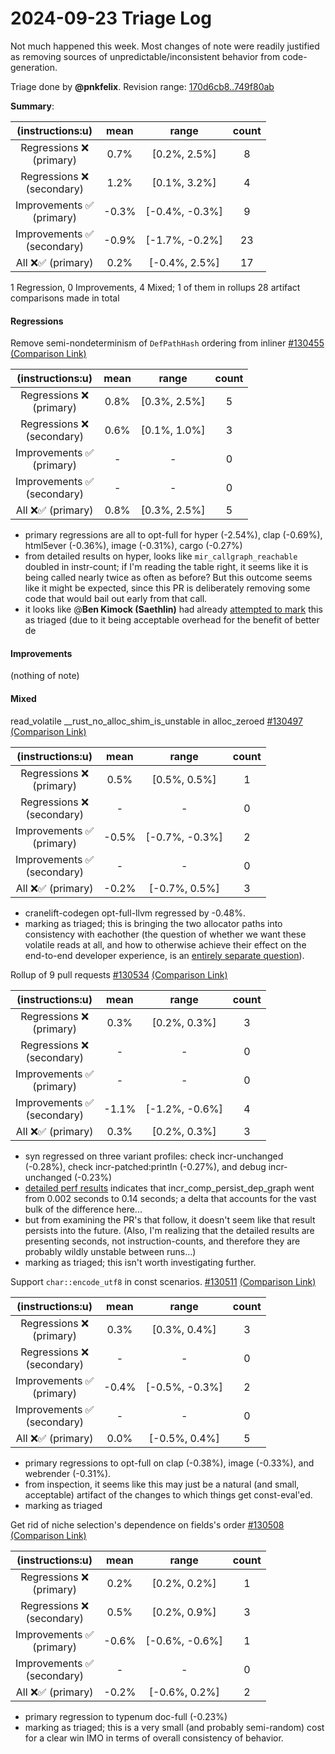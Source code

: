 # 2024-09-23 Triage Log

Not much happened this week. Most changes of note were readily
justified as removing sources of unpredictable/inconsistent behavior
from code-generation.

Triage done by **@pnkfelix**.
Revision range: [170d6cb8..749f80ab](https://perf.rust-lang.org/?start=170d6cb845c8c3f0dcec5cdd4210df9ecf990244&end=749f80ab051aa0b3724b464130440b0e70a975ac&absolute=false&stat=instructions%3Au)

**Summary**:

| (instructions:u)                   | mean  | range          | count |
|:----------------------------------:|:-----:|:--------------:|:-----:|
| Regressions ❌ <br /> (primary)    | 0.7%  | [0.2%, 2.5%]   | 8     |
| Regressions ❌ <br /> (secondary)  | 1.2%  | [0.1%, 3.2%]   | 4     |
| Improvements ✅ <br /> (primary)   | -0.3% | [-0.4%, -0.3%] | 9     |
| Improvements ✅ <br /> (secondary) | -0.9% | [-1.7%, -0.2%] | 23    |
| All ❌✅ (primary)                 | 0.2%  | [-0.4%, 2.5%]  | 17    |


1 Regression, 0 Improvements, 4 Mixed; 1 of them in rollups
28 artifact comparisons made in total

#### Regressions

Remove semi-nondeterminism of `DefPathHash` ordering from inliner [#130455](https://github.com/rust-lang/rust/pull/130455) [(Comparison Link)](https://perf.rust-lang.org/compare.html?start=2e367d94f05f3c6170f4d49f5e387cfaa0c42c32&end=46b0f8bafcf11fa1d6b6c172f4f5c1b95c11ebdb&stat=instructions:u)

| (instructions:u)                   | mean | range        | count |
|:----------------------------------:|:----:|:------------:|:-----:|
| Regressions ❌ <br /> (primary)    | 0.8% | [0.3%, 2.5%] | 5     |
| Regressions ❌ <br /> (secondary)  | 0.6% | [0.1%, 1.0%] | 3     |
| Improvements ✅ <br /> (primary)   | -    | -            | 0     |
| Improvements ✅ <br /> (secondary) | -    | -            | 0     |
| All ❌✅ (primary)                 | 0.8% | [0.3%, 2.5%] | 5     |

* primary regressions are all to opt-full for hyper (-2.54%), clap (-0.69%), html5ever (-0.36%), image (-0.31%), cargo (-0.27%)
* from detailed results on hyper, looks like `mir_callgraph_reachable` doubled in instr-count; if I'm reading the table right,
  it seems like it is being called nearly twice as often as before? But this outcome seems like it might be expected, since
  this PR is deliberately removing some code that would bail out early from that call.
* it looks like @**Ben Kimock (Saethlin)** had already 
  [attempted to mark](https://github.com/rust-lang/rust/pull/130455#issuecomment-2354849189) this as triaged (due to it being
  acceptable overhead for the benefit of better de

#### Improvements

(nothing of note)

#### Mixed

read_volatile __rust_no_alloc_shim_is_unstable in alloc_zeroed [#130497](https://github.com/rust-lang/rust/pull/130497) [(Comparison Link)](https://perf.rust-lang.org/compare.html?start=aaed38b2a631dfc593454abf471d75d84033773e&end=7fc70f870a1d11c3b104274d3a18112996cdec9a&stat=instructions:u)

| (instructions:u)                   | mean  | range          | count |
|:----------------------------------:|:-----:|:--------------:|:-----:|
| Regressions ❌ <br /> (primary)    | 0.5%  | [0.5%, 0.5%]   | 1     |
| Regressions ❌ <br /> (secondary)  | -     | -              | 0     |
| Improvements ✅ <br /> (primary)   | -0.5% | [-0.7%, -0.3%] | 2     |
| Improvements ✅ <br /> (secondary) | -     | -              | 0     |
| All ❌✅ (primary)                 | -0.2% | [-0.7%, 0.5%]  | 3     |

* cranelift-codegen opt-full-llvm regressed by -0.48%.
* marking as triaged; this is bringing the two allocator paths into consistency with eachother (the question of whether we want these volatile reads at all, and how to otherwise achieve their effect on the end-to-end developer experience, is an [entirely separate question](https://rust-lang.zulipchat.com/#narrow/stream/131828-t-compiler/topic/Different.20mechanism.20for.20__rust_no_alloc_shim_is_unstable/near/462025387)).

Rollup of 9 pull requests [#130534](https://github.com/rust-lang/rust/pull/130534) [(Comparison Link)](https://perf.rust-lang.org/compare.html?start=f79a912d9edc3ad4db910c0e93672ed5c65133fa&end=a5cf8bbd4e1c8edeae08778c85c6f806dd00e853&stat=instructions:u)

| (instructions:u)                   | mean  | range          | count |
|:----------------------------------:|:-----:|:--------------:|:-----:|
| Regressions ❌ <br /> (primary)    | 0.3%  | [0.2%, 0.3%]   | 3     |
| Regressions ❌ <br /> (secondary)  | -     | -              | 0     |
| Improvements ✅ <br /> (primary)   | -     | -              | 0     |
| Improvements ✅ <br /> (secondary) | -1.1% | [-1.2%, -0.6%] | 4     |
| All ❌✅ (primary)                 | 0.3%  | [0.2%, 0.3%]   | 3     |

* syn regressed on three variant profiles: check incr-unchanged (-0.28%), check incr-patched:println (-0.27%), and debug incr-unchanged (-0.23%)
* [detailed perf results](https://perf.rust-lang.org/detailed-query.html?commit=a5cf8bbd4e1c8edeae08778c85c6f806dd00e853&benchmark=syn-1.0.89-check&scenario=incr-unchanged&base_commit=f79a912d9edc3ad4db910c0e93672ed5c65133fa&sort_idx=-11) indicates that incr_comp_persist_dep_graph went from 0.002 seconds to 0.14 seconds; a delta that accounts for the vast bulk of the difference here...
* but from examining the PR's that follow, it doesn't seem like that result persists into the future. (Also, I'm realizing that the detailed results are presenting seconds, not instruction-counts, and therefore they are probably wildly unstable between runs...)
* marking as triaged; this isn't worth investigating further.

Support `char::encode_utf8` in const scenarios. [#130511](https://github.com/rust-lang/rust/pull/130511) [(Comparison Link)](https://perf.rust-lang.org/compare.html?start=df7f77811c8806f85522a38878c57fde221138c9&end=f8192ba0d00bbbc58a10c45823ba010e98ea4474&stat=instructions:u)

| (instructions:u)                   | mean  | range          | count |
|:----------------------------------:|:-----:|:--------------:|:-----:|
| Regressions ❌ <br /> (primary)    | 0.3%  | [0.3%, 0.4%]   | 3     |
| Regressions ❌ <br /> (secondary)  | -     | -              | 0     |
| Improvements ✅ <br /> (primary)   | -0.4% | [-0.5%, -0.3%] | 2     |
| Improvements ✅ <br /> (secondary) | -     | -              | 0     |
| All ❌✅ (primary)                 | 0.0%  | [-0.5%, 0.4%]  | 5     |

* primary regressions to opt-full on clap (-0.38%), image (-0.33%), and webrender (-0.31%).
* from inspection, it seems like this may just be a natural (and small, acceptable) artifact of the changes to which things get const-eval'ed.
* marking as triaged


Get rid of niche selection's dependence on fields's order [#130508](https://github.com/rust-lang/rust/pull/130508) [(Comparison Link)](https://perf.rust-lang.org/compare.html?start=749f80ab051aa0b3724b464130440b0e70a975ac&end=902f2956a627bd1bd44557b7fe6427a099bf8c48&stat=instructions:u)

| (instructions:u)                   | mean  | range          | count |
|:----------------------------------:|:-----:|:--------------:|:-----:|
| Regressions ❌ <br /> (primary)    | 0.2%  | [0.2%, 0.2%]   | 1     |
| Regressions ❌ <br /> (secondary)  | 0.5%  | [0.2%, 0.9%]   | 3     |
| Improvements ✅ <br /> (primary)   | -0.6% | [-0.6%, -0.6%] | 1     |
| Improvements ✅ <br /> (secondary) | -     | -              | 0     |
| All ❌✅ (primary)                 | -0.2% | [-0.6%, 0.2%]  | 2     |

* primary regression to typenum doc-full (-0.23%)
* marking as triaged; this is a very small (and probably semi-random) cost for a clear win IMO in terms of overall consistency of behavior.
